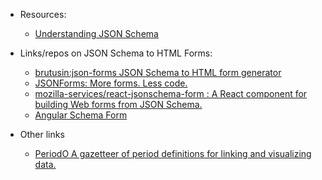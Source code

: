 * Resources:
    * [Understanding JSON Schema](https://json-schema.org/understanding-json-schema/index.html)

* Links/repos on JSON Schema to HTML Forms:
    * [brutusin:json-forms JSON Schema to HTML form generator](http://brutusin.org/json-forms/)
    * [JSONForms: More forms. Less code.](https://jsonforms.io/)
    * [mozilla-services/react-jsonschema-form : A React component for building Web forms from JSON Schema.](https://github.com/mozilla-services/react-jsonschema-form)
    * [Angular Schema Form](http://schemaform.io/)

* Other links
    * [PeriodO A gazetteer of period definitions for linking and visualizing data.](http://perio.do/en/)
